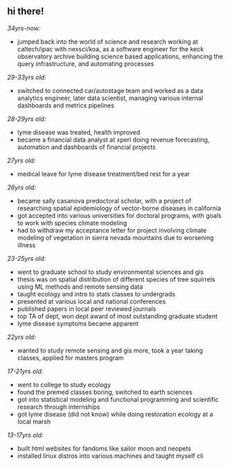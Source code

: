

## **hi there!**


*34yrs-now:*
-   jumped back into the world of science and research working at caltech/ipac with nexsci/koa, as a software engineer for the keck observatory archive building science based applications, enhancing the query infrastructure, and automating processes

*29-33yrs old:*
-   switched to connected car/autostage team and worked as a data analytics engineer, later data scientist, managing various internal dashboards and metrics pipelines
  
*28-29yrs old:*
-   lyme disease was treated, health improved
-   became a financial data analyst at xperi doing revenue forecasting, automation and dashboards of financial projects
  
*27yrs old:*
-   medical leave for lyme disease treatment/bed rest for a year

*26yrs old:*
-   became sally casanova predoctoral scholar, with a project of researching spatial epidemiology of vector-borne diseases in california
-   got accepted into various universities for doctoral programs, with goals to work with species climate modeling
-   had to withdraw my acceptance letter for project involving climate modeling of vegetation in sierra nevada mountains due to worsening illness
  
*23-25yrs old:*
-   went to graduate school to study environmental sciences and gis
-   thesis was on spatial distribution of different species of tree squirrels using ML methods and remote sensing data
-   taught ecology and intro to stats classes to undergrads
-   presented at various local and national conferences
-   published papers in local peer reviewed journals
-   top TA of dept, won dept award of most outstanding graduate student
-   lyme disease symptoms became apparent
  
*22yrs old:*
-   wanted to study remote sensing and gis more, took a year taking classes, applied for masters program
  
*17-21yrs old:*
-   went to college to study ecology
-   found the premed classes boring, switched to earth sciences
-   got into statistical modeling and functional programming and scientific research through internships
-   got lyme disease (did not know) while doing restoration ecology at a local marsh


*13-17yrs old:*
-   built html websites for fandoms like sailor moon and neopets
-   installed linux distros into various machines and taught myself cli

